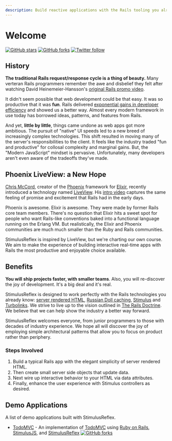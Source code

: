 ```yaml
---
description: Build reactive applications with the Rails tooling you already know and love.
---
```


# Welcome

[![GitHub stars](https://img.shields.io/github/stars/hopsoft/stimulus_reflex?style=social)](https://github.com/hopsoft/stimulus_reflex) [![GitHub forks](https://img.shields.io/github/forks/hopsoft/stimulus_reflex?style=social)](https://github.com/hopsoft/stimulus_reflex) [![Twitter follow](https://img.shields.io/twitter/follow/hopsoft?style=social)](https://twitter.com/hopsoft)

## History

**The traditional Rails request/response cycle is a thing of beauty.** Many verteran Rails programmers remember the awe and disbelief they felt after watching David Heinemeier-Hansson's [original Rails promo video](https://www.youtube.com/watch?v=Gzj723LkRJY).

It didn't seem possible that web development could be that easy. It was so productive that it was **fun**. Rails delivered [exponential gains in developer efficiency](https://www.youtube.com/watch?v=SWEts0rlezA&t=3m23s) and showed us a better way. Almost every modern framework in use today has borrowed ideas, patterns, and features from Rails.

And yet, **little by little**, things came undone as web apps got more ambitious. The pursuit of "native" UI speeds led to a new breed of increasingly complex technologies. This shift resulted in moving many of the server's responsibilities to the client. It feels like the industry traded "fun and productive" for collosal complexity and marginal gains. But, the "Modern JavaScript" mindset is pervasive. Unfortunately, many developers aren't even aware of the tradeoffs they've made.

## Phoenix LiveView: a New Hope

[Chris McCord](https://twitter.com/chris_mccord), creator of the [Phoenix](http://www.phoenixframework.org/) framework for [Elixir](https://elixir-lang.org/), recently introduced a technology named [LiveView](https://github.com/phoenixframework/phoenix_live_view). His [intro video](https://www.youtube.com/watch?v=8xJzHq8ru0M) captures the same feeling of promise and excitement that Rails had in the early days.

Phoenix is awesome. Elixir is awesome. They were made by former Rails core team members. There's no question that Elixir hits a sweet spot for people who want Rails-like conventions baked into a functional language running on the Erlang VM. But realistically, the Elixir and Phoenix communities are much much smaller than the Ruby and Rails communities.

StimulusReflex is inspired by LiveView, but we're charting our own course. We aim to make the experience of building interactive real-time apps with Rails the most productive and enjoyable choice available.

## Benefits

**You will ship projects faster, with smaller teams**. Also, you will re-discover the joy of development. It's a big deal and it's real.

StimulusReflex is designed to work perfectly with the Rails technologies you already know: [server rendered HTML](https://guides.rubyonrails.org/action_view_overview.html), [Russian Doll caching](https://edgeguides.rubyonrails.org/caching_with_rails.html#russian-doll-caching), [Stimulus](https://stimulusjs.org/) and [Turbolinks](https://www.youtube.com/watch?v=SWEts0rlezA). We strive to live up to the vision outlined in [The Rails Doctrine](https://rubyonrails.org/doctrine/). We believe that we can help show the industry a better way forward.

StimulusReflex welcomes everyone, from junior programmers to those with decades of industry experience. We hope all will discover the joy of employing simple architectural patterns that allow you to focus on product rather than periphery.

### Steps Involved

1. Build a typical Rails app with the elegant simplicity of server rendered HTML.
2. Then create small server side objects that update data.
3. Next wire up interactive behavior to your HTML via data attributes.
4. Finally, enhance the user experience with Stimulus controllers as desired.

## Demo Applications

A list of demo applications built with StimulusReflex.

* [TodoMVC](https://stimulus-reflex-todomvc.herokuapp.com) - An implementation of [TodoMVC](http://todomvc.com/) using [Ruby on Rails](https://rubyonrails.org/), [StimulusJS](https://stimulusjs.org/), and [StimulusReflex](https://github.com/hopsoft/stimulus_reflex) [![GitHub forks](https://img.shields.io/github/forks/hopsoft/stimulus_reflex_todomvc?style=social)](https://github.com/hopsoft/stimulus_reflex_todomvc)

